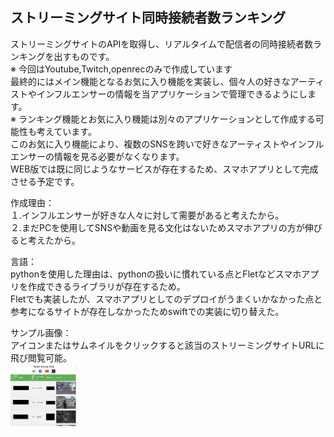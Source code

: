 ## ストリーミングサイト同時接続者数ランキング  
ストリーミングサイトのAPIを取得し、リアルタイムで配信者の同時接続者数ランキングを出すものです。  
※ 今回はYoutube,Twitch,openrecのみで作成しています  
最終的にはメイン機能となるお気に入り機能を実装し、個々人の好きなアーティストやインフルエンサーの情報を当アプリケーションで管理できるようにします。  
※ ランキング機能とお気に入り機能は別々のアプリケーションとして作成する可能性も考えています。  
このお気に入り機能により、複数のSNSを跨いで好きなアーティストやインフルエンサーの情報を見る必要がなくなります。  
WEB版では既に同じようなサービスが存在するため、スマホアプリとして完成させる予定です。  

作成理由：  
１.インフルエンサーが好きな人々に対して需要があると考えたから。  
２.まだPCを使用してSNSや動画を見る文化はないためスマホアプリの方が伸びると考えたから。

言語：  
pythonを使用した理由は、pythonの扱いに慣れている点とFletなどスマホアプリを作成できるライブラリが存在するため。  
Fletでも実装したが、スマホアプリとしてのデプロイがうまくいかなかった点と参考になるサイトが存在しなかったためswiftでの実装に切り替えた。

サンプル画像：  
アイコンまたはサムネイルをクリックすると該当のストリーミングサイトURLに飛び閲覧可能。  
<img src=./sample.png wide="2000" height="100">
